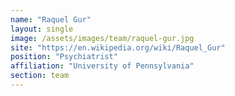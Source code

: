 ```yaml
---
name: "Raquel Gur"
layout: single
image: /assets/images/team/raquel-gur.jpg
site: "https://en.wikipedia.org/wiki/Raquel_Gur"
position: "Psychiatrist"
affiliation: "University of Pennsylvania"
section: team
---
```

